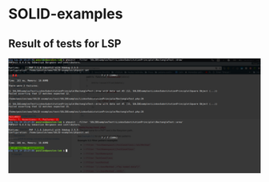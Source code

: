 # SOLID-examples

Result of tests for LSP
-----------------------
![Result of tests for LSP](https://github.com/Pabloss/SOLID-examples/blob/master/assets/images/Zrzut%20ekranu%20z%202017-11-24%2015-27-21.png)